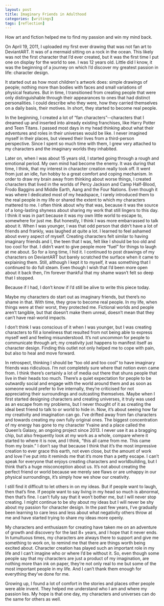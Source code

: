 ```yaml
---
layout: post
title: Imaginary Friends in Adulthood
categories: [writings]
tags: [reflection]
---
```

How art and fiction helped me to find my passion and win my mind back.


On April 19, 2011, I uploaded my first ever drawing that was not fan art to DeviantART. It was of a mermaid sitting on a rock in the ocean. This likely was not the first character that I’d ever created, but it was the first time I put one on display for the world to see. I was 12 years old. Little did I know, it was the beginning of a journey on which I’d discover my greatest passion in life: character design. 

It started out as how most children's artwork does: simple drawings of people; nothing more than bodies with faces and small variations of physical features. But in time, I transitioned from creating people that were only distinguishable through their appearances to ones that had distinct personalities. I could describe who they were, how they carried themselves on a daily basis, their motives. In short, they started to become real people. 

In the beginning, I created a lot of “fan characters”--characters that I dreamed up and inserted into already existing franchises, like Harry Potter and Teen Titans. I passed most days in my head thinking about what their adventures and roles in their universes would be like. I never imagined myself in their places, but viewed their lives from a third-person perspective. Since I spent so much time with them, I grew very attached to my characters and the imaginary worlds they inhabited. 

Later on, when I was about 15 years old, I started going through a rough and emotional period. My own mind had become the enemy. It was during that time, I think, that my interest in character creation really took off. It went from just an idle, fun hobby to a great comfort and coping mechanism. In order to draw my brain away from thinking about worse things, I created characters that lived in the worlds of Percy Jackson and Camp Half-Blood, Frodo Baggins and Middle Earth, Aang and the Four Nations. Even though it was where I dedicated most of my headspace, I rarely introduced them to the real people in my life or shared the extent to which my characters mattered to me. I often think about why that was, because it was the source of a long-lasting shyness about sharing my work that still lingers to this day. I think it was in part because it was my own little world to escape to, somewhere for just me. But honestly, I think I was more embarrassed to talk about it. When I was younger, I was that odd person that didn’t have a lot of friends and frankly, was laughed at quite a lot. I learned to feel ashamed about every aspect of myself. Creating characters felt similar to having imaginary friends and I, the teen that I was, felt like I should be too old and too cool for that. I didn’t want to give people more “fuel” for things to laugh at me about. So for a long time, I hid it. I continued to post drawings of my characters on DeviantART but barely scratched the surface when it came to explaining them. Still, although I kept it to myself, it was something that I continued to do full steam. Even though I wish that I’d been more open about it back then, I’m forever thankful that my shame wasn’t felt so deep that I stopped. 

Because if I had, I don’t know if I’d still be alive to write this piece today. 

Maybe my characters do start out as imaginary friends, but there’s no shame in that. With time, they grow to become real people. In my life, when things were at their worst, they protected me. Fictional worlds and people aren’t tangible, but that doesn’t make them unreal, doesn’t mean that they can’t have real-world impacts.

I don’t think I was conscious of it when I was younger, but I was creating characters to fill a loneliness that resulted from not being able to express myself well and feeling misunderstood. It’s not uncommon for people to communicate through art; my creativity just happens to manifest itself as character design. Finding this outlet not only helped me to cope with pain, but also to heal and move forward.

In retrospect, thinking I should be “too old and too cool” to have imaginary friends was ridiculous. I’m not completely sure where that notion even came from. I think there’s certainly a lot of media out there that shuns people that live in their heads too much. There’s a quiet expectation for people to be outwardly social and engage with the world around them and as soon as someone would prefer to live internally, they’re criticised for not appreciating their surroundings and outcasting themselves. Maybe when I first started designing characters and creating universes, it truly was used as an escape from my problems, but I never thought of it as creating the ideal best friend to talk to or world to hide in. Now, it’s about seeing how far my creativity and imagination can go. I’ve drifted away from fan characters and towards creating my own fully original ones. The biggest concentration of my energy has gone to my character Yvaine and a place called the Queen’s Galaxy, an ongoing project since 2013. I never use it as a bragging chip, but also frequently look at my work as a whole, compare where it started to where it is now, and I think, “this all came from me. This came from my brain.” I don’t say that because I think that it’s the most impressive creation to ever grace this earth, not even close, but the amount of work and love I’ve put into it reminds me that it’s more than a petty escape. I can’t speak for everyone that enjoys creating characters and worldbuilding, but I think that’s a huge misconception about us. It’s not about creating the perfect friend or world because we merely see flaws or are unhappy in our physical surroundings, it’s simply how we show our creativity.

I still find it difficult to let others in on my ideas. But if people want to laugh, then that’s fine. If people want to say living in my head so much is abnormal, then that’s fine. I can’t fully say that it won’t bother me, but I will never stop creating. I might continue to be shy about my ideas but I will never be shy about my passion for character design. In the past few years, I’ve gradually been learning to care less and less about what negativity others throw at me and have started trying to share my ideas more openly. 

My characters and enthusiasm for creating have taken me on an adventure of growth and discovery for the last 8+ years, and I hope that it never ends. In tumultuous times, my characters are always there to support and give me something to work on, to remind me that there are things worth being excited about. Character creation has played such an important role in my life and I can’t imagine who or where I’d be without it. So, even though some people say that my characters are just a product of my imagination, are nothing more than ink on paper, they’re not only real to me but some of the most important people in my life. And I can’t thank them enough for everything they’ve done for me.

Growing up, I found a lot of comfort in the stories and places other people were able invent. They helped me understand who I am and where my passion lies. My hope is that one day, my characters and universes can do the same for others as well. 
